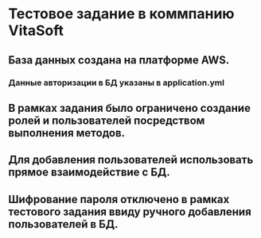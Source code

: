 # Тестовое задание в коммпанию VitaSoft

## База данных создана на платформе AWS.
### Данные авторизации в БД указаны в application.yml

## В рамках задания было ограничено создание ролей и пользователей посредством выполнения методов.
## Для добавления пользователей использовать прямое взаимодействие с БД.

## Шифрование пароля отключено в рамках тестового задания ввиду ручного добавления пользователей в БД.
 
